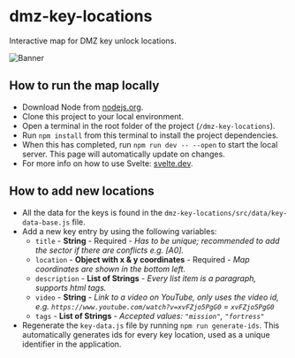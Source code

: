 # dmz-key-locations

Interactive map for DMZ key unlock locations.

![Banner](https://github.com/SjorsWijsman/dmz-key-locations/blob/main/public/banner.jpg?raw=true)

## How to run the map locally
- Download Node from [nodejs.org](https://nodejs.org/en/).
- Clone this project to your local environment.
- Open a terminal in the root folder of the project (`/dmz-key-locations`).
- Run `npm install` from this terminal to install the project dependencies.
- When this has completed, run `npm run dev -- --open` to start the local server. This page will automatically update on changes.
- For more info on how to use Svelte: [svelte.dev](https://svelte.dev/).

## How to add new locations
- All the data for the keys is found in the `dmz-key-locations/src/data/key-data-base.js` file.
- Add a new key entry by using the following variables:
  - `title` - **String** - Required - *Has to be unique; recommended to add the sector if there are conflicts e.g. [A0].*
  - `location` - **Object with x & y coordinates** - Required -  *Map coordinates are shown in the bottom left.*
  - `description` - **List of Strings** - *Every list item is a paragraph, supports html tags.*
  - `video` - **String** - *Link to a video on YouTube, only uses the video id, e.g. `https://www.youtube.com/watch?v=xvFZjo5PgG0` = `xvFZjo5PgG0`*
  - `tags` - **List of Strings** - *Accepted values: `"mission"`, `"fortress"`*
- Regenerate the `key-data.js` file by running `npm run generate-ids`. This automatically generates ids for every key location, used as a unique identifier in the application.
